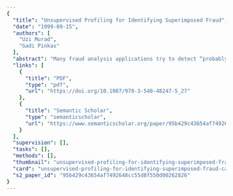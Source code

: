 ```yaml
---
{
  "title": "Unsupervised Profiling for Identifying Superimposed Fraud",
  "date": "1999-09-15",
  "authors": [
    "Uzi Murad",
    "Gadi Pinkas"
  ],
  "abstract": "Many fraud analysis applications try to detect “probably fraudulent” usage patterns, and to discover these patterns in historical data. This paper builds on a different detection concept; there are no fixed “probably fraudulent” patterns, but any significant deviation from the normal behavior indicates a potential fraud. In order to detect such deviations, a comprehensive representation of “customer behavior” must be used. This paper presents such representation, and discusses issues derived from it: a distance function and a clustering algorithm for probability distributions.",
  "links": [
    {
      "title": "PDF",
      "type": "pdf",
      "url": "https://doi.org/10.1007/978-3-540-48247-5_27"
    },
    {
      "title": "Semantic Scholar",
      "type": "semanticscholar",
      "url": "https://www.semanticscholar.org/paper/95b429c43654af7492648cc55d8f550d00262826"
    }
  ],
  "supervision": [],
  "tasks": [],
  "methods": [],
  "thumbnail": "unsupervised-profiling-for-identifying-superimposed-fraud-thumb.jpg",
  "card": "unsupervised-profiling-for-identifying-superimposed-fraud-card.jpg",
  "s2_paper_id": "95b429c43654af7492648cc55d8f550d00262826"
}
---
```


